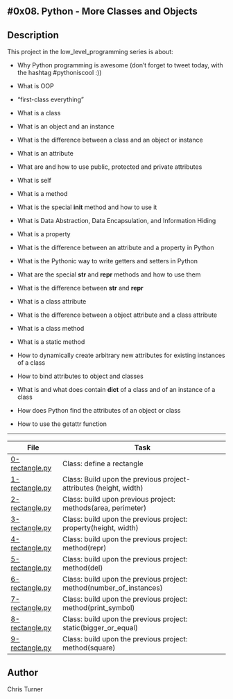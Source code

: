 #0x08. Python - More Classes and Objects
---
## Description

This project in the low_level_programming series is about:

* Why Python programming is awesome (don’t forget to tweet today, with the hashtag #pythoniscool :))

* What is OOP

* “first-class everything”

* What is a class

* What is an object and an instance

* What is the difference between a class and an object or instance

* What is an attribute

* What are and how to use public, protected and private attributes

* What is self

* What is a method

* What is the special __init__ method and how to use it

* What is Data Abstraction, Data Encapsulation, and Information Hiding

* What is a property

* What is the difference between an attribute and a property in Python

* What is the Pythonic way to write getters and setters in Python

* What are the special __str__ and __repr__ methods and how to use them

* What is the difference between __str__ and __repr__

* What is a class attribute

* What is the difference between a object attribute and a class attribute

* What is a class method

* What is a static method

* How to dynamically create arbitrary new attributes for existing instances of a class

* How to bind attributes to object and classes

* What is and what does contain __dict__ of a class and of an instance of a class

* How does Python find the attributes of an object or class

* How to use the getattr function

---
File|Task
---|---
[0-rectangle.py ](./0-rectangle.py ) | Class: define a rectangle
[1-rectangle.py ](./1-rectangle.py ) | Class: Build upon the previous project- attributes (height, width)
[2-rectangle.py ](./2-rectangle.py ) | Class: build upon previous project: methods(area, perimeter)
[3-rectangle.py ](./3-rectangle.py ) | Class: build upon the previous project: property(height, width)
[4-rectangle.py ](./4-rectangle.py ) | Class: build upon the previous project: method(repr)
[5-rectangle.py ](./5-rectangle.py ) | Class: build upon the previous project: method(del)
[6-rectangle.py ](./6-rectangle.py ) | Class: build upon the previous project: method(number_of_instances)
[7-rectangle.py ](./7-rectangle.py ) | Class: build upon the previous project: method(print_symbol)
[8-rectangle.py ](./8-rectangle.py ) | Class: build upon the previous project: static(bigger_or_equal)
[9-rectangle.py ](./9-rectangle.py ) | Class: build upon the previous project: method(square)

## Author
 Chris Turner
